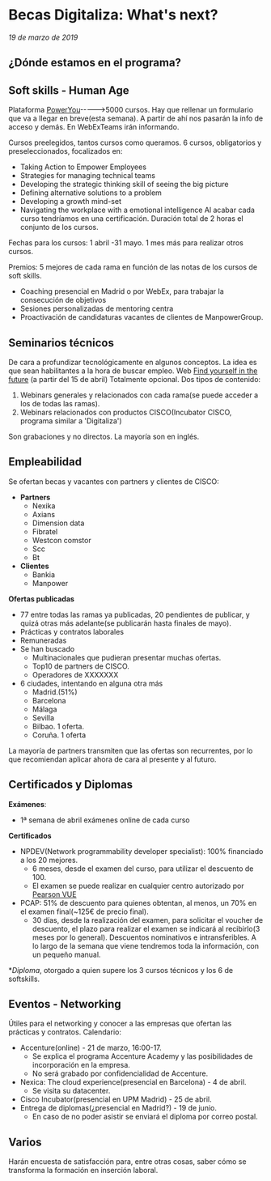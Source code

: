 # Becas Digitaliza: What's next?
*19 de marzo de 2019*
## ¿Dónde estamos en el programa?

## Soft skills - Human Age
Plataforma [PowerYou](https://poweryou.manpowergroup.com)----->5000 cursos. 
Hay que rellenar un formulario que va a llegar en breve(esta semana). A partir de ahí nos pasarán la info de acceso y demás. En WebExTeams irán informando.

Cursos preelegidos, tantos cursos como queramos. 6 cursos, obligatorios y preseleccionados, focalizados en:
  - Taking Action to Empower Employees
  - Strategies for managing technical teams
  - Developing the strategic  thinking skill of seeing the big picture
  - Defining alternative solutions to a problem
  - Developing a growth mind-set 
  - Navigating the workplace with a emotional intelligence
Al acabar cada curso tendríamos en una certificación. Duración total de 2 horas el conjunto de los cursos.

Fechas para los cursos: 1 abril -31 mayo. 1 mes más para realizar otros cursos.

Premios: 5 mejores de cada rama en función de las notas de los cursos de soft skills.
  - Coaching presencial en Madrid o por WebEx, para trabajar la consecución de objetivos
  - Sesiones personalizadas de mentoring centra
  - Proactivación de candidaturas vacantes de clientes de ManpowerGroup.

## Seminarios técnicos
De cara a profundizar tecnológicamente en algunos conceptos. La idea es que sean habilitantes a la hora de buscar empleo.
Web [Find yourself in the future](https://www.cisco.com/c/m/en_sg/partners/future-yourself.html#~stickynav=2) (a partir del 15 de abril)
Totalmente opcional. Dos tipos de contenido:
  1. Webinars generales y relacionados con cada rama(se puede acceder a los de todas las ramas).
  2. Webinars relacionados con productos CISCO(Incubator CISCO, programa similar a 'Digitaliza') 
  
Son grabaciones y no directos. La mayoría son en inglés.

## Empleabilidad 
Se ofertan becas y vacantes con partners y clientes de CISCO:
  - **Partners**
    - Nexika
    - Axians
    - Dimension data
    - Fibratel 
    - Westcon comstor
    - Scc
    - Bt
  - **Clientes**
    - Bankia
    - Manpower
 
**Ofertas publicadas**
 - 77 entre todas las ramas ya publicadas, 20 pendientes de publicar, y quizá otras más adelante(se publicarán hasta finales de mayo). 
 - Prácticas y contratos laborales
 - Remuneradas
 - Se han buscado 
    - Multinacionales que pudieran presentar muchas ofertas.
    - Top10 de partners de CISCO.
    - Operadores de XXXXXXX
 - 6 ciudades, intentando en alguna otra más
    - Madrid.(51%)
    - Barcelona
    - Málaga
    - Sevilla
    - Bilbao. 1 oferta.
    - Coruña. 1 oferta

La mayoría de partners transmiten que las ofertas son recurrentes, por lo que recomiendan aplicar ahora de cara al presente y al futuro.

## Certificados y Diplomas
**Exámenes**:
  - 1ª semana de abril exámenes online de cada curso

**Certificados**
  - NPDEV(Network programmability developer specialist): 100% financiado a los 20 mejores. 
    - 6 meses, desde el examen del curso, para utilizar el descuento de 100.
    - El examen se puede realizar en cualquier centro autorizado por [Pearson VUE](https://home.pearsonvue.com) 
  - PCAP: 51% de descuento para quienes obtentan, al menos, un 70% en el examen final(~125€ de precio final). 
    - 30 días, desde la realización del examen, para solicitar el voucher de descuento, el plazo para realizar el examen se indicará al recibirlo(3 meses por lo general).
Descuentos nominativos e intransferibles.
A lo largo de la semana que viene tendremos toda la información, con un pequeño manual.

**Diploma*, otorgado a quien supere los 3 cursos técnicos y los 6 de softskills.

## Eventos - Networking
Útiles para el networking y conocer a las empresas que ofertan las prácticas y contratos.
Calendario:
  - Accenture(online) - 21 de marzo, 16:00-17. 
    - Se explica el programa Accenture Academy y las posibilidades de incorporación en la empresa. 
    - No será grabado por confidencialidad de Accenture.
  - Nexica: The cloud experience(presencial en Barcelona) - 4 de abril.
     - Se visita su datacenter.
  - Cisco Incubator(presencial en UPM Madrid) - 25 de abril. 
  - Entrega de diplomas(¿presencial en Madrid?) - 19 de junio.
    - En caso de no poder asistir se enviará el diploma por correo postal.
 
 ## Varios
 Harán encuesta de satisfacción para, entre otras cosas, saber cómo se transforma la formación en inserción laboral.
  
